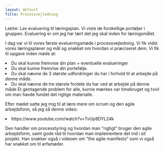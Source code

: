 ```yaml
---
layout: default
Title: Processvejledning
---
```


Lektie: Lav evaluering til læringsplan. 
Vi viste de forskellige portøljer i gruppen. 
Evaluering er om jeg har lært det jeg skal inden for læringsmålet.

I dag var vi til vores første evalueringsmøde i processvejledning.
Vi fik vidst vores læringsplaner og mål og snakket om hvordan vi præciseret dem. 
Vi fik til opgave inden møde at: 
<li>
  Du skal kunne fremvise din plan + eventuelle evalueringer
<li>
  Du skal kunne fremvise din portefølje.
<li>
   Du skal nævne de 3 største udfordringer du har i forhold til at arbejde på denne måde.
 <li>
   Du skal nævne de tre største fordele du har ved at arbejde på denne måde
Et gentagende problem for alle, kunne mærkes var timebruget og tvivl om man havde fundet det rigtige materialle. 
   
   

Efter mødet satte jeg mig til at lære mere om scrum og den agile arbejdsform,
så jeg så denne video: 
<li>
  https://www.youtube.com/watch?v=TvUp8DYL24k
 
 Den handler om processtyring og hvordan man "rigtigt" bruger den agile arbejdsform, 
 samt gode råd til hvordan man implementere det ind i sit projekt.
 Han snakker også i videoen om "the agile manifesto" som vi også har snakket om til erfamøder.
